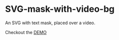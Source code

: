 # SVG-mask-with-video-bg

<p>An SVG with text mask, placed over a video.</p>

Checkout the <a href="https://subhban01.github.io/svg-mask/">DEMO</a>